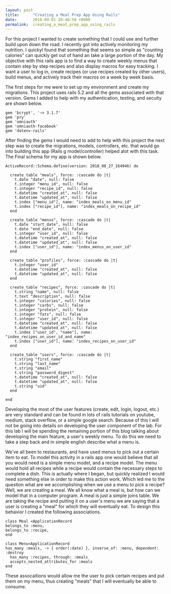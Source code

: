 ```yaml
---
layout: post
title:      "Creating a Meal Prep App Using Rails"
date:       2018-09-01 20:40:50 +0000
permalink:  creating_a_meal_prep_app_using_rails
---
```



For this project I wanted to create something that I could use and further build upon down the road. I recently got into actively monitoring my nutrition. I quickyl found that something that seems so simple as "counting calories" can quickly get out of hand an take a large portion of the day. My objective with this rails app is to find a way to create weekly menus that contain step by step recipes and also display macros for easy tracking. I want a user to log in, create recipes (or use recipes created by other users), build menus, and actively track their macros on a week by week basis. 

The first steps for me were to set up my environment and create my migrations. This project uses rails 5.2 and all the gems associated with that version. Gems I added to help with my authentication, testing, and secuity are shown below. 

```
gem 'bcrypt', '~> 3.1.7'
gem 'pry'
gem 'omniauth'
gem 'omniauth-facebook'
gem 'dotenv-rails'
```

After finding the gems I would need to add to help with this project the next step was to create the migrations, models, controllers, etc. that would go into building this app (Rails g model/controller) helped alot with this task. The Final schema for my app is shown below. 

```
ActiveRecord::Schema.define(version: 2018_08_27_164946) do

  create_table "meals", force: :cascade do |t|
    t.date "date", null: false
    t.integer "menu_id", null: false
    t.integer "recipe_id", null: false
    t.datetime "created_at", null: false
    t.datetime "updated_at", null: false
    t.index ["menu_id"], name: "index_meals_on_menu_id"
    t.index ["recipe_id"], name: "index_meals_on_recipe_id"
  end

  create_table "menus", force: :cascade do |t|
    t.date "start_date", null: false
    t.date "end_date", null: false
    t.integer "user_id", null: false
    t.datetime "created_at", null: false
    t.datetime "updated_at", null: false
    t.index ["user_id"], name: "index_menus_on_user_id"
  end

  create_table "profiles", force: :cascade do |t|
    t.integer "user_id"
    t.datetime "created_at", null: false
    t.datetime "updated_at", null: false
  end

  create_table "recipes", force: :cascade do |t|
    t.string "name", null: false
    t.text "description", null: false
    t.integer "calories", null: false
    t.integer "carbs", null: false
    t.integer "protein", null: false
    t.integer "fats", null: false
    t.integer "user_id", null: false
    t.datetime "created_at", null: false
    t.datetime "updated_at", null: false
    t.index ["user_id", "name"], name: "index_recipes_on_user_id_and_name"
    t.index ["user_id"], name: "index_recipes_on_user_id"
  end

  create_table "users", force: :cascade do |t|
    t.string "first_name"
    t.string "last_name"
    t.string "email"
    t.string "password_digest"
    t.datetime "created_at", null: false
    t.datetime "updated_at", null: false
    t.string "uid"
  end

end
```

Developing the most of the user features (create, edit, login, logout, etc.) are very standard and can be found in lots of rails tutorials on youtube, medium, stack overflow, or a simple google search. Because of this I will not be going into details on developing the user component of the lab. For this lab I will be spending the remaining portion of this blog talking about developing the main feature, a user's weekly menu. To do this we need to take a step back and in simple english describe what a menu is. 

We've all been to restaurants, and have used menus to pick out a certain item to eat. To model this activity in a rails app one would believe that all you would need is a simple menu model, and a recipe model. The menu would hold all recipes while a recipe would contain the necessary steps to complete a dish. This is actually where I began, but quickly realized I would need something else in order to make this action work. Which led me to the question what are we accomplishing when we use a menu to pick a recipe? Well, we are creating a meal. We all know what a meal is, but how can we model that in a computer program. A meal is just a simple joins table. We are taking the recipe and putting it on a user's menu we are saying that a user is creating a "meal" for which they will eventually eat. To design this behavior I created the following associations. 

```
class Meal <ApplicationRecord
belongs_to :menu, 
belongs_to :recipe, 
end 

class Menu<ApplicationRecord
has_many :meals, -> { order(:date) }, inverse_of: :menu, dependent: :destroy
  has_many :recipes, through: :meals
  accepts_nested_attributes_for :meals
end 

```

These assocaitions would allow me the user to pick certain recipes  and put them on my menu, thus creating "meals" that I will eventually be able to consume. 
